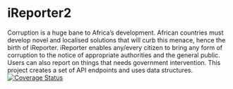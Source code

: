 # iReporter2
Corruption is a huge bane to Africa’s development. African countries must develop novel and localised solutions that will curb this menace, hence the birth of iReporter. iReporter enables any/every citizen to bring any form of corruption to the notice of appropriate authorities and the general public. Users can also report on things that needs government intervention. This project creates a set of API endpoints and uses data structures.
[![Coverage Status](https://coveralls.io/repos/github/Constance24/iReporter2/badge.svg?branch=develop)](https://coveralls.io/github/Constance24/iReporter2?branch=develop)
